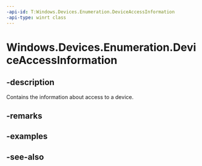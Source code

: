 ```yaml
---
-api-id: T:Windows.Devices.Enumeration.DeviceAccessInformation
-api-type: winrt class
---
```


<!-- Class syntax.
public class DeviceAccessInformation : Windows.Devices.Enumeration.IDeviceAccessInformation
-->

# Windows.Devices.Enumeration.DeviceAccessInformation

## -description
Contains the information about access to a device.

## -remarks
<!-- <rem>TODO: Document how the developer can obtain this class object, and add or update retriever elements as necessary.</rem>-->

## -examples

## -see-also
